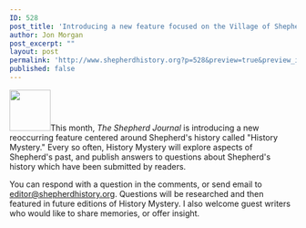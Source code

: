 ```yaml
---
ID: 528
post_title: 'Introducing a new feature focused on the Village of Shepherd&#8217;s history'
author: Jon Morgan
post_excerpt: ""
layout: post
permalink: 'http://www.shepherdhistory.org?p=528&preview=true&preview_id=528'
published: false
---
```

<img class="wp-image-530 alignleft" src="http://www.shepherdhistory.org/wp-content/uploads/2017/03/history-800px-336x336.png" alt="" width="72" height="72" />This month, <em>The Shepherd Journal</em> is introducing a new reoccurring feature centered around Shepherd's history called "History Mystery." Every so often, History Mystery will explore aspects of Shepherd's past, and publish answers to questions about Shepherd's history which have been submitted by readers.

You can respond with a question in the comments, or send email to <a href="mailto:editor@shepherdhistory.org">editor@shepherdhistory.org</a>. Questions will be researched and then featured in future editions of History Mystery. I also welcome guest writers who would like to share memories, or offer insight.